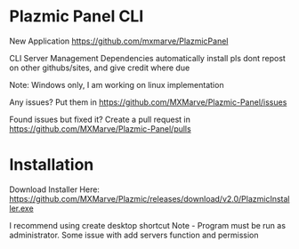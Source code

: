 # Plazmic Panel CLI

New Application https://github.com/mxmarve/PlazmicPanel

 CLI Server Management
 Dependencies automatically install
 pls dont repost on other githubs/sites, and give credit where due
 
 Note: Windows only, I am working on linux implementation
 
 Any issues? Put them in https://github.com/MXMarve/Plazmic-Panel/issues 
 
 Found issues but fixed it? Create a pull request in https://github.com/MXMarve/Plazmic-Panel/pulls
 
# Installation
   Download Installer Here: https://github.com/MXMarve/Plazmic/releases/download/v2.0/PlazmicInstaller.exe
    
   I recommend using create desktop shortcut
   Note - Program must be run as administrator. Some issue with add servers function and permission
